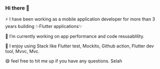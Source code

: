 ### Hi there 👋

⚡ I have been working as a mobile application developer for more than 3 years building ✨Flutter applications✨

🌱 I’m currently working on app performance and code resusablility.

🔧 I enjoy using Stack like Flutter test, Mockito, Github action, Flutter dev tool, Mvvc, Mvc.

😄 feel free to hit me up if you have any questions. Selah

<!--
**worldkaizen001/worldkaizen001** is a ✨ _special_ ✨ repository because its `README.md` (this file) appears on your GitHub profile.

Here are some ideas to get you started:

- 🔭 I’m currently working on ...
- 🌱 I’m currently learning ...
- 👯 I’m looking to collaborate on ...
- 🤔 I’m looking for help with ...
- 💬 Ask me about ...
- 📫 How to reach me: ...
- 😄 Pronouns: ...
- ⚡ Fun fact: ...
-->
